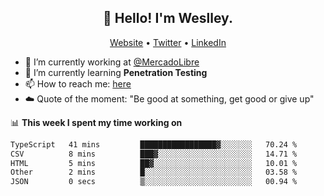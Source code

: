 <h2 align="center">👋 Hello! I'm Weslley.</h2>
<p align="center">
  <a href="http://weslleyneri.com.br">Website</a> •
  <a href="https://twitter.com/Weslley_Neri">Twitter</a> •
  <a href="https://www.linkedin.com/in/weslley-neri-3658908b">LinkedIn</a>
</p>


- 🔭 I’m currently working at [@MercadoLibre](https://github.com/mercadolibre)
- 🌱 I’m currently learning **Penetration Testing**
- 📫 How to reach me: [here](mailto:weslley39@gmail.com)
- ☁️ Quote of the moment: "Be good at something, get good or give up"

📊 **This week I spent my time working on**
<!--START_SECTION:waka-->

```txt
TypeScript   41 mins         █████████████████▓░░░░░░░   70.24 %
CSV          8 mins          ███▓░░░░░░░░░░░░░░░░░░░░░   14.71 %
HTML         5 mins          ██▓░░░░░░░░░░░░░░░░░░░░░░   10.01 %
Other        2 mins          █░░░░░░░░░░░░░░░░░░░░░░░░   03.58 %
JSON         0 secs          ▒░░░░░░░░░░░░░░░░░░░░░░░░   00.94 %
```

<!--END_SECTION:waka-->

<!-- Inspired by https://github.com/gruselhaus/gruselhaus -->